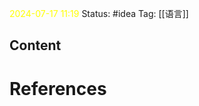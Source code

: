 <span style="color:rgb(255, 255, 0)">2024-07-17  11:19</span>
Status: #idea
Tag:  [[语言]]

## Content



# References